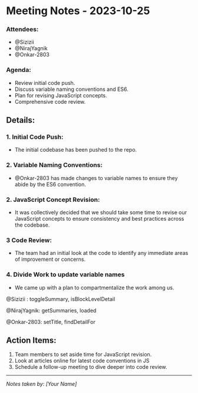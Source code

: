 # Meeting Notes - 2023-10-25

### Attendees: 
- @Sizizii
- @NirajYagnik
- @Onkar-2803


### Agenda:
- Review initial code push.
- Discuss variable naming conventions and ES6.
- Plan for revising JavaScript concepts.
- Comprehensive code review.

## Details:

### 1. Initial Code Push:
- The initial codebase has been pushed to the repo.

### 2. Variable Naming Conventions:
- @Onkar-2803 has made changes to variable names to ensure they abide by the ES6 convention.

### 2. JavaScript Concept Revision:
- It was collectively decided that we should take some time to revise our JavaScript concepts to ensure consistency and best practices across the codebase.

### 3 Code Review:
- The team had an initial look at the code to identify any immediate areas of improvement or concerns.

### 4. Divide Work to update variable names
- We came up with a plan to compartmentalize the work among us.

@Sizizii : toggleSummary, isBlockLevelDetail

@NirajYagnik: getSummaries, loaded 

@Onkar-2803: setTitle, findDetailFor

## Action Items:
1. Team members to set aside time for JavaScript revision.
2. Look at articles online for latest code conventions in JS
3. Schedule a follow-up meeting to dive deeper into code review.

---

_Notes taken by: [Your Name]_

